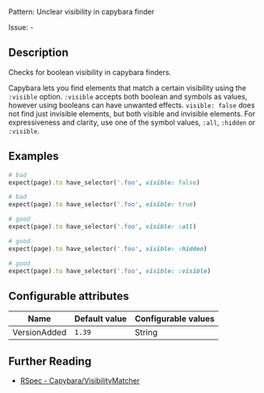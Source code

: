 Pattern: Unclear visibility in capybara finder

Issue: -

## Description

Checks for boolean visibility in capybara finders.

Capybara lets you find elements that match a certain visibility using
the `:visible` option. `:visible` accepts both boolean and symbols as
values, however using booleans can have unwanted effects. `visible:
false` does not find just invisible elements, but both visible and
invisible elements. For expressiveness and clarity, use one of the
symbol values, `:all`, `:hidden` or `:visible`.

## Examples

```ruby
# bad
expect(page).to have_selector('.foo', visible: false)

# bad
expect(page).to have_selector('.foo', visible: true)

# good
expect(page).to have_selector('.foo', visible: :all)

# good
expect(page).to have_selector('.foo', visible: :hidden)

# good
expect(page).to have_selector('.foo', visible: :visible)
```

## Configurable attributes

Name | Default value | Configurable values
--- | --- | ---
VersionAdded | `1.39` | String

## Further Reading

* [RSpec - Capybara/VisibilityMatcher](https://rubocop-rspec.readthedocs.io/en/latest/cops_capybara/#capybaravisibilitymatcher)
